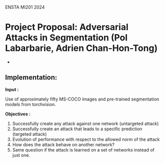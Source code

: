 ENSTA MI201 2024

# Project Proposal: Adversarial Attacks in Segmentation (Pol Labarbarie, Adrien Chan-Hon-Tong)
-
## Implementation:

**Input :**

Use of approximately fifty MS-COCO images and pre-trained segmentation models from torchvision.


**Objectives :**

1. Successfully create any attack against one network (untargeted attack)
2. Successfully create an attack that leads to a specific prediction (targeted attack)
3. Evolution of performance with respect to the allowed norm of the attack
4. How does the attack behave on another network?
5. Same question if the attack is learned on a set of networks instead of just one.
